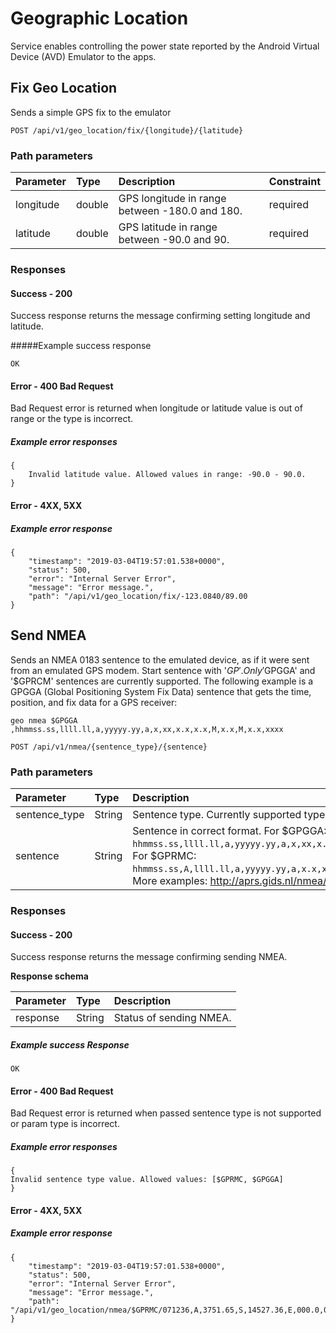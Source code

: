 Geographic Location
======
Service enables controlling the power state reported by the Android Virtual Device (AVD) Emulator to the apps.

Fix Geo Location
---------------
Sends a simple GPS fix to the emulator
```
POST /api/v1/geo_location/fix/{longitude}/{latitude}
```

### Path parameters
| Parameter | Type   | Description                                    | Constraint |
|:----------|:-------|:-----------------------------------------------|:-----------|
| longitude | double | GPS longitude in range between -180.0 and 180. | required   |
| latitude  | double | GPS latitude in range between -90.0 and 90.    | required   |


### Responses
#### Success - 200
Success response returns the message confirming setting longitude and latitude.

#####Example success response
```
OK
```

#### Error - 400 Bad Request
Bad Request error is returned when longitude or latitude value is out of range or the type is incorrect.

##### Example error responses
```
{
    Invalid latitude value. Allowed values in range: -90.0 - 90.0.
}
```

#### Error - 4XX, 5XX
##### Example error response
```
{
    "timestamp": "2019-03-04T19:57:01.538+0000",
    "status": 500,
    "error": "Internal Server Error",
    "message": "Error message.",
    "path": "/api/v1/geo_location/fix/-123.0840/89.00
}
```

Send NMEA
---------------
Sends an NMEA 0183 sentence to the emulated device, as if it were sent from an emulated GPS modem. Start sentence 
with '$GP'. Only '$GPGGA' and '$GPRCM' sentences are currently supported. The following example is a GPGGA (Global Positioning System Fix Data) sentence that gets the time, position, and fix data for a GPS receiver:

`geo nmea $GPGGA ,hhmmss.ss,llll.ll,a,yyyyy.yy,a,x,xx,x.x,x.x,M,x.x,M,x.x,xxxx`

```
POST /api/v1/nmea/{sentence_type}/{sentence}
```

### Path parameters
| Parameter     | Type   | Description                                                                                                                                                                                                                   | Constraint |
|:--------------|:-------|:------------------------------------------------------------------------------------------------------------------------------------------------------------------------------------------------------------------------------|:-----------|
| sentence_type | String | Sentence type. Currently supported types: $GPGGA, $GPRCM                                                                                                                                                                      | required   |
| sentence      | String | Sentence in correct format. For $GPGGA: `hhmmss.ss,llll.ll,a,yyyyy.yy,a,x,xx,x.x,x.x,M,x.x,M,x.x,xxxx`. For $GPRMC: `hhmmss.ss,A,llll.ll,a,yyyyy.yy,a,x.x,x.x,ddmmyy,x.x,a*hh`. More examples: http://aprs.gids.nl/nmea/#rmc  | required   |

### Responses
#### Success - 200
Success response returns the message confirming sending NMEA.

**Response schema**

| Parameter | Type   | Description             |
|:----------|:-------|:------------------------|
| response  | String | Status of sending NMEA. |

##### Example success Response
```
OK
```

#### Error - 400 Bad Request
Bad Request error is returned when passed sentence type is not supported or param type is incorrect.

##### Example error responses
```
{
Invalid sentence type value. Allowed values: [$GPRMC, $GPGGA]
}
```

#### Error - 4XX, 5XX
##### Example error response
```
{
    "timestamp": "2019-03-04T19:57:01.538+0000",
    "status": 500,
    "error": "Internal Server Error",
    "message": "Error message.",
    "path": "/api/v1/geo_location/nmea/$GPRMC/071236,A,3751.65,S,14527.36,E,000.0,073.0,130309,011.3,E*62
}
```